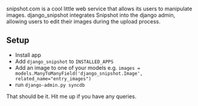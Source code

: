 snipshot.com is a cool little web service that allows its users to manipulate images. django_snipshot integrates Snipshot into the django admin, allowing users to edit their images during the upload process.

## Setup

* Install app
* Add `django_snipshot` to `INSTALLED_APPS`
* Add an image to one of your models e.g. `images = models.ManyToManyField('django_snipshot.Image', related_name="entry_images")`
* run `django-admin.py syncdb`

That should be it. Hit me up if you have any queries.